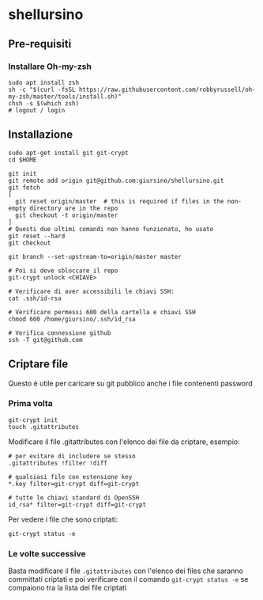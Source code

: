 # shellursino

## Pre-requisiti
### Installare Oh-my-zsh
```
sudo apt install zsh
sh -c "$(curl -fsSL https://raw.githubusercontent.com/robbyrussell/oh-my-zsh/master/tools/install.sh)"
chsh -s $(which zsh)
# logout / login

```

## Installazione
```
sudo apt-get install git git-crypt
cd $HOME

git init
git remote add origin git@github.com:giursino/shellursino.git
git fetch
[
  git reset origin/master  # this is required if files in the non-empty directory are in the repo
  git checkout -t origin/master
]
# Questi due ultimi comandi non hanno funzionato, ho usato
git reset --hard
git checkout

git branch --set-upstream-to=origin/master master

# Poi si deve sbloccare il repo
git-crypt unlock <CHIAVE>

# Verificare di aver accessibili le chiavi SSH:
cat .ssh/id-rsa

# Verificare permessi 600 della cartella e chiavi SSH
chmod 600 /home/giursino/.ssh/id_rsa

# Verifica connessione github
ssh -T git@github.com

```

## Criptare file
Questo è utile per caricare su git pubblico anche i file contenenti password
### Prima volta
```
git-crypt init
touch .gitattributes
```
Modificare il file .gitattributes con l'elenco dei file da criptare, esempio:
```
# per evitare di includere se stesso
.gitattributes !filter !diff

# qualsiasi file con estensione key
*.key filter=git-crypt diff=git-crypt

# tutte le chiavi standard di OpenSSH
id_rsa* filter=git-crypt diff=git-crypt
```

Per vedere i file che sono criptati:
```
git-crypt status -e
```
### Le volte successive
Basta modificare il file `.gitattributes` con l'elenco dei files che saranno committati criptati e poi verificare con il comando `git-crypt status -e` se compaiono tra la lista dei file criptati


